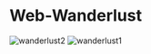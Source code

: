 # Web-Wanderlust

![wanderlust2](https://user-images.githubusercontent.com/96542141/216670230-0362d5f8-b4ff-48e1-85fe-259a8c40c16e.png)
![wanderlust1](https://user-images.githubusercontent.com/96542141/216670065-d07afd0f-3d2f-4e14-b986-ca7653af945d.png)
